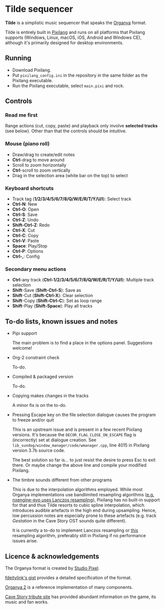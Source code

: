 # Tilde sequencer

**Tilde** is a simplistic music sequencer that speaks the [Organya](https://cavestory.fandom.com/wiki/Soundtrack) format.

Tilde is entirely built in [Pixilang](http://warmplace.ru/soft/pixilang/) and runs on all platforms that Pixilang supports (Windows, Linux, macOS, iOS, Android and Windows CE), although it's primarily designed for desktop environments.

## Running

* Download Pixilang.
* Put `pixilang_config.ini` in the repository in the same folder as the Pixilang executable.
* Run the Pixilang executable, select `main.pixi` and rock.

## Controls

### Read me first

Range actions (cut, copy, paste) and playback only involve **selected tracks** (see below). Other than that the controls should be intuitive.

### Mouse (piano roll)

* Draw/drag to create/edit notes
* **Ctrl**-drag to move around
* Scroll to zoom horizontally
* **Ctrl**-scroll to zoom vertically
* Drag in the selection area (white bar on the top) to select

### Keyboard shortcuts

* Track tag (**1/2/3/4/5/6/7/8/Q/W/E/R/T/Y/U/I**): Select track
* **Ctrl-N**: New
* **Ctrl-O**: Open
* **Ctrl-S**: Save
* **Ctrl-Z**: Undo
* **Shift-Ctrl-Z**: Redo
* **Ctrl-X**: Cut
* **Ctrl-C**: Copy
* **Ctrl-V**: Paste
* **Space**: Play/Stop
* **Ctrl-P**: Options
* **Ctrl-,**: Config

### Secondary menu actions

* **Ctrl**-any track (**Ctrl-1/2/3/4/5/6/7/8/Q/W/E/R/T/Y/U/I**): Multiple track selection
* **Shift**-Save (**Shift-Ctrl-S**): Save as
* **Shift**-Cut (**Shift-Ctrl-X**): Clear selection
* **Shift**-Copy (**Shift-Ctrl-C**): Set as loop range
* **Shift**-Play (**Shift-Space**): Play all tracks

## To-do lists, known issues and notes

* Pipi support

  The main problem is to find a place in the options panel. Suggestions welcome!

* Org-2 constraint check

  To-do.

* Compiled & packaged version

  To-do.

* Copying makes changes in the tracks

  A minor fix is on the to-do.

* Pressing Escape key on the file selection dialogue causes the program to freeze and/or quit

  This is an upstream issue and is present in a few recent Pixilang versions. It's because the `DECOR_FLAG_CLOSE_ON_ESCAPE` flag is (incorrectly) set at dialogue creation. See `lib_sundog/window_manager/code/wmanager.cpp`, line 4015 in Pixilang version 3.7b source code.

  The best solution so far is... to just resist the desire to press Esc to exit there. Or maybe change the above line and compile your modified Pixilang.

* The timbre sounds different from other programs

  This is due to the interpolation algorithms employed. While most Organya implementations use bandlimited resampling algorithms ([e.g. nxengine-evo uses Lanczos resampling](https://github.com/nxengine/nxengine-evo/blob/master/src/sound/Organya.cpp#L230)), Pixilang has no built-in support for that and thus Tilde resorts to cubic spline interpolation, which introduces audible artefacts in the high end during upsampling. Hence, low percussion notes are especially prone to these artefacts (e.g. track _Gestation_ in the Cave Story OST sounds quite different).

  It is currently a to-do to implement Lanczos resampling or [this](https://ccrma.stanford.edu/~jos/resample/) resampling algorithm, preferably still in Pixilang if no performance issues arise.

## Licence & acknowledgements

The Organya format is created by [Studio Pixel](http://studiopixel.sakura.ne.jp/).

[fdeitylink's gist](https://gist.github.com/fdeitylink/7fc9ddcc54b33971e5f505c8da2cfd28) provides a detailed specification of the format.

[Organya 2](https://github.com/shbow/organya) is a reference implementation of many components.

[Cave Story tribute site](https://www.cavestory.org/) has provided abundant information on the game, its music and fan works.

